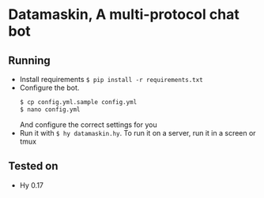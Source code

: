 # Datamaskin, A multi-protocol chat bot

## Running

- Install requirements `$ pip install -r requirements.txt`
- Configure the bot.
  ```bash
  $ cp config.yml.sample config.yml
  $ nano config.yml
  ```
  And configure the correct settings for you
- Run it with `$ hy datamaskin.hy`. To run it
  on a server, run it in a screen or tmux

## Tested on
- Hy 0.17
